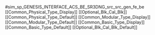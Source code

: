 #sim_sp_GENESIS_INTERFACE_ACS_BE_SR3DNG_src_src_gen_fe_be
[[Common_Physical_Type_Display]]
[[Optional_Blk_Cal_Blk]]
[[Common_Physical_Type_Default]]
[[Common_Modular_Type_Display]]
[[Common_Modular_Type_Default]]
[[Common_Basic_Type_Display]]
[[Common_Basic_Type_Default]]
[[Optional_Blk_Cal_Blk_Default]]
